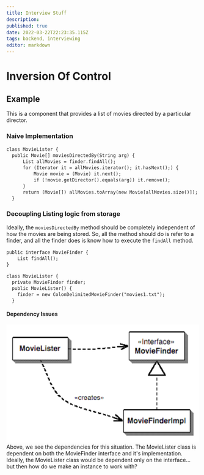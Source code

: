 ```yaml
---
title: Interview Stuff
description: 
published: true
date: 2022-03-22T22:23:35.115Z
tags: backend, interviewing
editor: markdown
---
```


# Inversion Of Control
## Example
This is a component that provides a list of movies directed by a particular director.
### Naive Implementation
```
class MovieLister {
  public Movie[] moviesDirectedBy(String arg) {
      List allMovies = finder.findAll();
      for (Iterator it = allMovies.iterator(); it.hasNext();) {
          Movie movie = (Movie) it.next();
          if (!movie.getDirector().equals(arg)) it.remove();
      }
      return (Movie[]) allMovies.toArray(new Movie[allMovies.size()]);
  }
```
### Decoupling Listing logic from storage
Ideally, the `moviesDirectedBy` method should be completely independent of how the movies are being stored. So, all the method should do is refer to a finder, and all the finder does is know how to execute the `findAll` method. 

```
public interface MovieFinder {
	List findAll();
}
```

```
class MovieLister {
  private MovieFinder finder;
  public MovieLister() {
    finder = new ColonDelimitedMovieFinder("movies1.txt");
  }
```
#### Dependency Issues
![ioc_dependencies_1.png](/ioc_dependencies_1.png)
Above, we see the dependencies for this situation. The MovieLister class is dependent on both the MovieFinder interface and it's implementation. Ideally, the MovieLister class would be dependent only on the interface... but then how do we make an instance to work with?